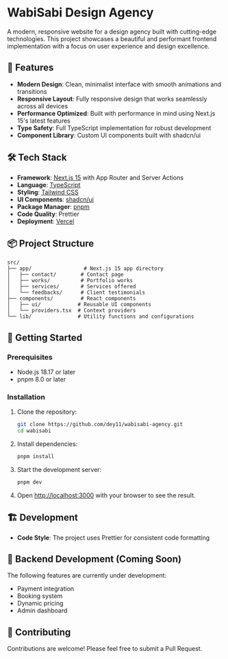 # WabiSabi Design Agency

A modern, responsive website for a design agency built with cutting-edge technologies. This project showcases a beautiful and performant frontend implementation with a focus on user experience and design excellence.

## 🚀 Features

- **Modern Design**: Clean, minimalist interface with smooth animations and transitions
- **Responsive Layout**: Fully responsive design that works seamlessly across all devices
- **Performance Optimized**: Built with performance in mind using Next.js 15's latest features
- **Type Safety**: Full TypeScript implementation for robust development
- **Component Library**: Custom UI components built with shadcn/ui

## 🛠️ Tech Stack

- **Framework**: [Next.js 15](https://nextjs.org/) with App Router and Server Actions
- **Language**: [TypeScript](https://www.typescriptlang.org/)
- **Styling**: [Tailwind CSS](https://tailwindcss.com/)
- **UI Components**: [shadcn/ui](https://ui.shadcn.com/)
- **Package Manager**: [pnpm](https://pnpm.io/)
- **Code Quality**: Prettier
- **Deployment**: [Vercel](https://vercel.com)

## 📦 Project Structure

```
src/
├── app/                 # Next.js 15 app directory
│   ├── contact/        # Contact page
│   ├── works/          # Portfolio works
│   ├── services/       # Services offered
│   └── feedbacks/      # Client testimonials
├── components/         # React components
│   ├── ui/            # Reusable UI components
│   └── providers.tsx  # Context providers
└── lib/               # Utility functions and configurations
```

## 🚀 Getting Started

### Prerequisites

- Node.js 18.17 or later
- pnpm 8.0 or later

### Installation

1. Clone the repository:

   ```bash
   git clone https://github.com/dey11/wabisabi-agency.git
   cd wabisabi
   ```

2. Install dependencies:

   ```bash
   pnpm install
   ```

3. Start the development server:

   ```bash
   pnpm dev
   ```

4. Open [http://localhost:3000](http://localhost:3000) with your browser to see the result.

## 🏗️ Development

- **Code Style**: The project uses Prettier for consistent code formatting

## 🚧 Backend Development (Coming Soon)

The following features are currently under development:

- Payment integration
- Booking system
- Dynamic pricing
- Admin dashboard

## 👥 Contributing

Contributions are welcome! Please feel free to submit a Pull Request.
